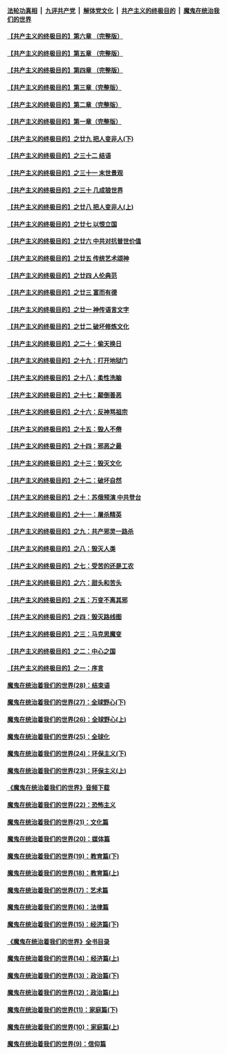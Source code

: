 ####  [法轮功真相](../../../../basic/blob/master/README.md?t=04201701) &nbsp;|&nbsp; [九评共产党](../../../../9ping.md/blob/master/README.md?t=04201701) &nbsp;|&nbsp; [解体党文化](../../../../jtdwh.md/blob/master/README.md?t=04201701)  &nbsp;|&nbsp; [共产主义的终极目的](../../../../gczydzjmd.md/blob/master/README.md?t=04201701) &nbsp;|&nbsp; [魔鬼在统治我们的世界](../../../../mgztzwmdsj.md/blob/master/README.md?t=04201701) 

#### [【共产主义的终极目的】第六章 （完整版）](../pages/nsc422/n11428913.md?t=04201701) 

#### [【共产主义的终极目的】第五章 （完整版）](../pages/nsc422/n11428912.md?t=04201701) 

#### [【共产主义的终极目的】第四章 （完整版）](../pages/nsc422/n11428907.md?t=04201701) 

#### [【共产主义的终极目的】第三章（完整版）](../pages/nsc422/n11428848.md?t=04201701) 

#### [【共产主义的终极目的】第二章（完整版）](../pages/nsc422/n11428831.md?t=04201701) 

#### [【共产主义的终极目的】第一章（完整版）](../pages/nsc422/n11417651.md?t=04201701) 

#### [【共产主义的终极目的】之廿九 把人变非人(下)](../pages/nsc422/n11344140.md?t=04201701) 

#### [【共产主义的终极目的】之三十二 结语](../pages/nsc422/n11360535.md?t=04201701) 

#### [【共产主义的终极目的】之三十一 末世景观](../pages/nsc422/n11351129.md?t=04201701) 

#### [【共产主义的终极目的】之三十 几成狼世界](../pages/nsc422/n11348280.md?t=04201701) 

#### [【共产主义的终极目的】之廿八 把人变非人(上)](../pages/nsc422/n11340492.md?t=04201701) 

#### [【共产主义的终极目的】之廿七 以恨立国](../pages/nsc422/n11336944.md?t=04201701) 

#### [【共产主义的终极目的】之廿六 中共对抗普世价值](../pages/nsc422/n11324785.md?t=04201701) 

#### [【共产主义的终极目的】之廿五 传统艺术颂神](../pages/nsc422/n11296396.md?t=04201701) 

#### [【共产主义的终极目的】之廿四 人伦典范](../pages/nsc422/n11296397.md?t=04201701) 

#### [【共产主义的终极目的】之廿三 富而有德](../pages/nsc422/n11283598.md?t=04201701) 

#### [【共产主义的终极目的】之廿一 神传语言文字](../pages/nsc422/n11263265.md?t=04201701) 

#### [【共产主义的终极目的】之廿二 破坏修炼文化](../pages/nsc422/n11245728.md?t=04201701) 

#### [【共产主义的终极目的】之二十：偷天换日](../pages/nsc422/n11238846.md?t=04201701) 

#### [【共产主义的终极目的】之十九：打开地狱门](../pages/nsc422/n11206376.md?t=04201701) 

#### [【共产主义的终极目的】之十八：柔性洗脑](../pages/nsc422/n11199994.md?t=04201701) 

#### [【共产主义的终极目的】之十七：颠倒善恶](../pages/nsc422/n11179782.md?t=04201701) 

#### [【共产主义的终极目的】之十六：反神骂祖宗](../pages/nsc422/n11166798.md?t=04201701) 

#### [【共产主义的终极目的】之十五：毁人不倦](../pages/nsc422/n11166792.md?t=04201701) 

#### [【共产主义的终极目的】之十四：邪恶之最](../pages/nsc422/n11150249.md?t=04201701) 

#### [【共产主义的终极目的】之十三：毁灭文化](../pages/nsc422/n11135227.md?t=04201701) 

#### [【共产主义的终极目的】之十二：破坏自然](../pages/nsc422/n11135214.md?t=04201701) 

#### [【共产主义的终极目的】之十：苏俄预演 中共登台](../pages/nsc422/n11118424.md?t=04201701) 

#### [【共产主义的终极目的】之十一：屠杀精英](../pages/nsc422/n11118442.md?t=04201701) 

#### [【共产主义的终极目的】之九：共产邪灵一路杀](../pages/nsc422/n11114139.md?t=04201701) 

#### [【共产主义的终极目的】之八：毁灭人类](../pages/nsc422/n11108503.md?t=04201701) 

#### [【共产主义的终极目的】之七：受苦的还是工农](../pages/nsc422/n11101809.md?t=04201701) 

#### [【共产主义的终极目的】之六：甜头和苦头](../pages/nsc422/n11096971.md?t=04201701) 

#### [【共产主义的终极目的】之五：万变不离其邪](../pages/nsc422/n11091285.md?t=04201701) 

#### [【共产主义的终极目的】之四：毁灭路线图](../pages/nsc422/n11086284.md?t=04201701) 

#### [【共产主义的终极目的】之三：马克思魔变](../pages/nsc422/n11061941.md?t=04201701) 

#### [【共产主义的终极目的】之二：中心之国](../pages/nsc422/n11047728.md?t=04201701) 

#### [【共产主义的终极目的】之一：序言](../pages/nsc422/n11086077.md?t=04201701) 

#### [魔鬼在统治着我们的世界(28)：结束语](../pages/nsc422/n10936246.md?t=04201701) 

#### [魔鬼在统治着我们的世界(27)：全球野心(下)](../pages/nsc422/n10928319.md?t=04201701) 

#### [魔鬼在统治着我们的世界(26)：全球野心(上)](../pages/nsc422/n10900318.md?t=04201701) 

#### [魔鬼在统治着我们的世界(25)：全球化](../pages/nsc422/n10788205.md?t=04201701) 

#### [魔鬼在统治着我们的世界(24)：环保主义(下)](../pages/nsc422/n10695307.md?t=04201701) 

#### [魔鬼在统治着我们的世界(23)：环保主义(上)](../pages/nsc422/n10688613.md?t=04201701) 

#### [《魔鬼在统治着我们的世界》音频下载](../pages/nsc422/n10635553.md?t=04201701) 

#### [魔鬼在统治着我们的世界(22)：恐怖主义](../pages/nsc422/n10614727.md?t=04201701) 

#### [魔鬼在统治着我们的世界(21)：文化篇](../pages/nsc422/n10597706.md?t=04201701) 

#### [魔鬼在统治着我们的世界(20)：媒体篇](../pages/nsc422/n10586579.md?t=04201701) 

#### [魔鬼在统治着我们的世界(19)：教育篇(下)](../pages/nsc422/n10564808.md?t=04201701) 

#### [魔鬼在统治着我们的世界(18)：教育篇(上)](../pages/nsc422/n10526970.md?t=04201701) 

#### [魔鬼在统治着我们的世界(17)：艺术篇](../pages/nsc422/n10499093.md?t=04201701) 

#### [魔鬼在统治着我们的世界(16)：法律篇](../pages/nsc422/n10485969.md?t=04201701) 

#### [魔鬼在统治着我们的世界(15)：经济篇(下)](../pages/nsc422/n10469975.md?t=04201701) 

#### [《魔鬼在统治着我们的世界》全书目录](../pages/nsc422/n10464261.md?t=04201701) 

#### [魔鬼在统治着我们的世界(14)：经济篇(上)](../pages/nsc422/n10457370.md?t=04201701) 

#### [魔鬼在统治着我们的世界(13)：政治篇(下)](../pages/nsc422/n10448270.md?t=04201701) 

#### [魔鬼在统治着我们的世界(12)：政治篇(上)](../pages/nsc422/n10444576.md?t=04201701) 

#### [魔鬼在统治着我们的世界(11)：家庭篇(下)](../pages/nsc422/n10440961.md?t=04201701) 

#### [魔鬼在统治着我们的世界(10)：家庭篇(上)](../pages/nsc422/n10435448.md?t=04201701) 

#### [魔鬼在统治着我们的世界(9)：信仰篇](../pages/nsc422/n10432159.md?t=04201701) 

